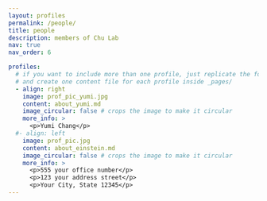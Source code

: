 ```yaml
---
layout: profiles
permalink: /people/
title: people
description: members of Chu Lab
nav: true
nav_order: 6

profiles:
  # if you want to include more than one profile, just replicate the following block
  # and create one content file for each profile inside _pages/
  - align: right
    image: prof_pic_yumi.jpg
    content: about_yumi.md
    image_circular: false # crops the image to make it circular
    more_info: >
      <p>Yumi Chang</p>
  #- align: left
    image: prof_pic.jpg
    content: about_einstein.md
    image_circular: false # crops the image to make it circular
    more_info: >
      <p>555 your office number</p>
      <p>123 your address street</p>
      <p>Your City, State 12345</p>
---
```

